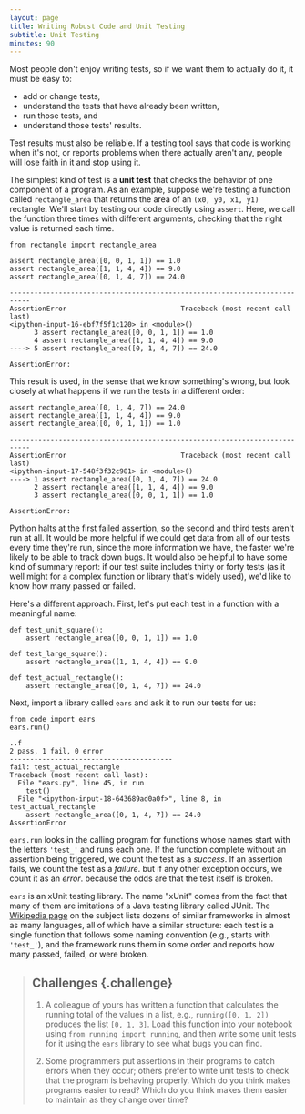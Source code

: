 ```yaml
---
layout: page
title: Writing Robust Code and Unit Testing
subtitle: Unit Testing
minutes: 90
---
```


Most people don't enjoy writing tests, so if we want them to actually do it, it must be easy to:

- add or change tests,
- understand the tests that have already been written,
- run those tests, and
- understand those tests' results.

Test results must also be reliable. If a testing tool says that code is working when it's not, or reports problems when there actually aren't any, people will lose faith in it and stop using it.

The simplest kind of test is a **unit test** that checks the behavior of one component of a program. As an example, suppose we're testing a function called `rectangle_area` that returns the area of an `(x0, y0, x1, y1)` rectangle. We'll start by testing our code directly using `assert`. Here, we call the function three times with different arguments, checking that the right value is returned each time.

~~~ {.python}
from rectangle import rectangle_area

assert rectangle_area([0, 0, 1, 1]) == 1.0
assert rectangle_area([1, 1, 4, 4]) == 9.0
assert rectangle_area([0, 1, 4, 7]) == 24.0
~~~

~~~ {.output}
---------------------------------------------------------------------------
AssertionError                            Traceback (most recent call last)
<ipython-input-16-ebf7f5f1c120> in <module>()
      3 assert rectangle_area([0, 0, 1, 1]) == 1.0
      4 assert rectangle_area([1, 1, 4, 4]) == 9.0
----> 5 assert rectangle_area([0, 1, 4, 7]) == 24.0

AssertionError: 
~~~

This result is used,  in the sense that we know something's wrong, but look closely at what happens if we run the tests in a different order:

~~~ {.python}
assert rectangle_area([0, 1, 4, 7]) == 24.0
assert rectangle_area([1, 1, 4, 4]) == 9.0
assert rectangle_area([0, 0, 1, 1]) == 1.0
~~~

~~~ {.output}
---------------------------------------------------------------------------
AssertionError                            Traceback (most recent call last)
<ipython-input-17-548f3f32c981> in <module>()
----> 1 assert rectangle_area([0, 1, 4, 7]) == 24.0
      2 assert rectangle_area([1, 1, 4, 4]) == 9.0
      3 assert rectangle_area([0, 0, 1, 1]) == 1.0

AssertionError: 
~~~

Python halts at the first failed assertion, so the second and third tests aren't run at all. It would be more helpful if we could get data from all of our tests every time they're run, since the more information we have, the faster we're likely to be able to track down bugs. It would also be helpful to have some kind of summary report: if our test suite includes thirty or forty tests (as it well might for a complex function or library that's widely used), we'd like to know how many passed or failed.

Here's a different approach. First, let's put each test in a function with a meaningful name:

~~~ {.python}
def test_unit_square():
    assert rectangle_area([0, 0, 1, 1]) == 1.0

def test_large_square():
    assert rectangle_area([1, 1, 4, 4]) == 9.0

def test_actual_rectangle():
    assert rectangle_area([0, 1, 4, 7]) == 24.0
~~~

Next, import a library called `ears` and ask it to run our tests for us:

~~~ {.python}
from code import ears
ears.run()
~~~

~~~ {.output}
..f
2 pass, 1 fail, 0 error
----------------------------------------
fail: test_actual_rectangle
Traceback (most recent call last):
  File "ears.py", line 45, in run
    test()
  File "<ipython-input-18-643689ad0a0f>", line 8, in test_actual_rectangle
    assert rectangle_area([0, 1, 4, 7]) == 24.0
AssertionError
~~~

`ears.run` looks in the calling program for functions whose names start with the letters `'test_'` and runs each one. If the function complete without an assertion being triggered, we count the test as a *success*. If an assertion fails, we count the test as a *failure*. but if any other exception occurs, we count it as an *error*. because the odds are that the test itself is broken.

`ears` is an xUnit testing library. The name "xUnit" comes from the fact that
many of them are imitations of a Java testing library called JUnit. The [Wikipedia page](http://en.wikipedia.org/wiki/List_of_unit_testing_frameworks) on the subject lists dozens of similar frameworks in almost as many languages,
all of which have a similar structure: each test is a single function that follows some naming convention (e.g., starts with `'test_'`), and the framework runs them in some order and reports how many passed, failed, or were broken.

> ## Challenges {.challenge}
> 
> 1.  A colleague of yours has written a function that calculates the running total of the values in a list,
>     e.g.,
>     `running([0, 1, 2])` produces the list `[0, 1, 3]`.
>     Load this function into your notebook using `from running import running`,
>     and then write some unit tests for it using the `ears` library
>     to see what bugs you can find.
> 
> 2.  Some programmers put assertions in their programs to catch errors when they occur;
>     others prefer to write unit tests to check that the program is behaving properly.
>     Which do you think makes programs easier to read?
>     Which do you think makes them easier to maintain as they change over time?
